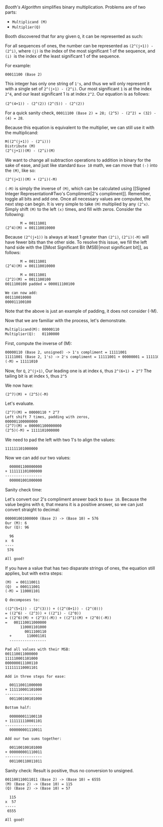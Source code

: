 _Booth's Algorithm_ simplifies binary multiplication. Problems are of two parts:
- `Multiplicand (M)`
- `Multiplier(Q)`

Booth discovered that for any given `Q`, it can be represented as such:

For all sequences of ones, the number can be represented as `(2^(j+1)) - (2^i)`, where `(j)` is the index of the most significant 1 of the sequence, and `(i) `is the index of the least significant 1 of the sequence. 

For example:

`00011100 (Base 2)`

This integer has only one string of `1's`, and thus we will only represent it with a single set of `2^(j+1) - (2^i)`. Our most significant `1` is at the index `2^4`, and our least significant 1 is at index `2^2`. Our equation is as follows:

`(2^(4+1)) - (2^(2))`
`(2^(5)) - (2^(2))`
 
For a quick sanity check, `00011100 (Base 2) = 28; (2^5) - (2^2) = (32) - (4) = 28`. 

Because this equation is equivalent to the multiplier, we can still use it with the multiplicand:

```txt
M((2^(j+1)) - (2^i)))
Distribute (M)
(2^(j+1))(M) - (2^i)(M)
```

We want to change all subtraction operations to addition in binary for the sake of ease, and just like standard `Base 10` math, we can move that `(-)` into the `(M)`, like so:

`(2^(j+1))(M) + (2^i)(-M)`

`(-M)` is simply the inverse of `(M)`, which can be calculated using [[Signed Integer Representation#Two's Compliment|2's compliment]]. Remember, toggle all bits and add one. Once all necessary values are computed, the next step can begin. It is very simple to take `(M)` multiplied by any `(2^x)`. Simply shift `(M)` to the left `(x)` times, and fill with zeros. Consider the following:

```txt
       M = 00111001
(2^4)(M) = 001110010000
```

Because `(2^(j+1))` is always at least 1 greater than `(2^i)`, `(2^i)(-M)` will have fewer bits than the other side. To resolve this issue, we fill the left hand side with the [[Most Significant Bit (MSB)|most significant bit]], as follows:

```txt
       M = 00111001
(2^4)(M) = 001110010000

       M = 00111001
(2^2)(M) = 0011100100
0011100100 padded = 000011100100

We can now add:
001110010000
000011100100
```

Note that the above is just an example of padding, it does not consider (-M).


Now that we are familiar with the process, let's demonstrate.

```txt
Multiplicand(M): 00000110
Multiplier(Q):   01100000
```

First, compute the inverse of (M):
```txt
00000110 (Base 2, unsigned) -> 1's compliment = 11111001
11111001 (Base 2, 1's) -> 2's compliment = 11111001 + 00000001 = 11111010
(-M) = 11111010
```

Now, for `Q`, `2^(j+1)`,
Our leading one is at index `6`, thus `2^(6+1) = 2^7`
The tailing bit is at index `5`, thus `2^5`

We now have:

`(2^7)(M) + (2^5)(-M)`

Let's evaluate.

```txt
(2^7)(M) = 00000110 * 2^7
Left shift 7 times, padding with zeros,
000001100000000
(2^7)(M) = 000001100000000
(2^5)(-M) = 1111101000000
```

We need to pad the left with two 1's to align the values:

`111111101000000`

Now we can add our two values:
 ```txt
   000001100000000
+ 111111101000000
-----------------
   000001001000000
```

Sanity check time:

Let's convert our 2's compliment answer back to `Base 10`.
Because the value begins with `0`, that means it is a positive answer, so we can just convert straight to decimal:
```txt
000001001000000 (Base 2) -> (Base 10) = 576
Our (M): 6
Our (Q): 96

  96
x  6
----
 576

All good!
```


If you have a value that has two disparate strings of ones, the equation still applies, but with extra steps:
```txt
(M)  = 001110011
(Q)  = 000111001
(-M) = 110001101

Q decomposes to:

((2^(5+1)) - (2^(3))) + ((2^(0+1)) - (2^(0)))
= ((2^6) - (2^3)) + ((2^1) - (2^0))
= ((2^6)(M) + (2^3)(-M)) + ((2^1)(M) + (2^0)(-M))
=   001110011000000 
       110001101000 
         0011100110 
  +       110001101
  -----------------

Pad all values with their MSB:
001110011000000
111110001101000
000000011100110
111111110001101

Add in three steps for ease:

  001110011000000
+ 111110001101000
-----------------
  001100100101000

Bottom half:

  000000011100110
+ 111111110001101
-----------------
  000000001110011

Add our two sums together:

  001100100101000
+ 000000001110011
-----------------
  001100110011011
```

Sanity check:
Result is positive, thus no conversion to unsigned.
```txt
001100110011011 (Base 2) -> (Base 10) = 6555
(M) (Base 2) -> (Base 10) = 115
(Q) (Base 2) -> (Base 10) = 57

  115
x  57
-----
 6555

All good!
```

